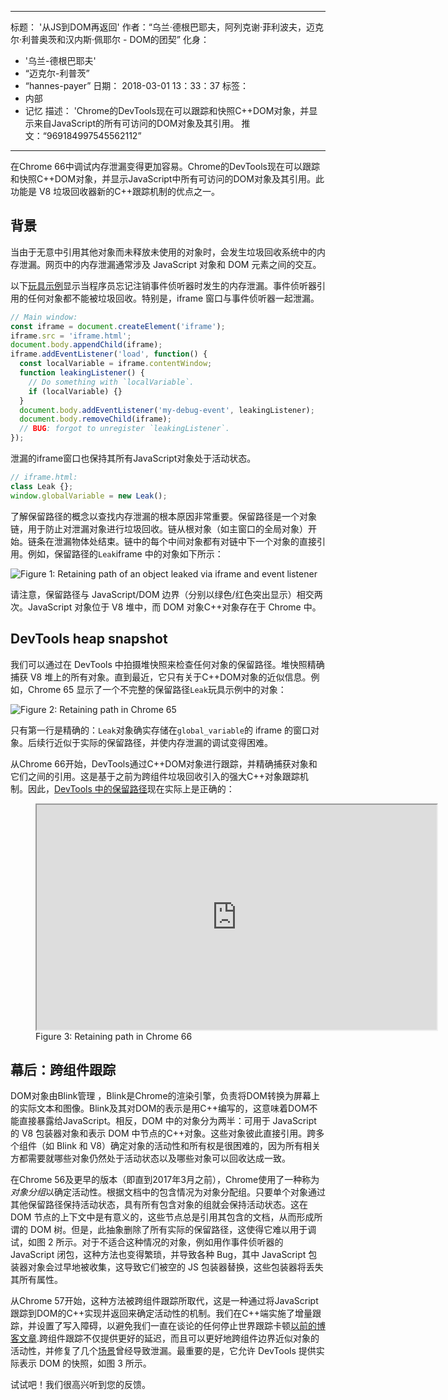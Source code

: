 ***

标题： '从JS到DOM再返回'
作者：“乌兰·德根巴耶夫，阿列克谢·菲利波夫，迈克尔·利普奥茨和汉内斯·佩耶尔 - DOM的团契”
化身：

*   '乌兰-德根巴耶夫'
*   “迈克尔-利普茨”
*   “hannes-payer”
    日期： 2018-03-01 13：33：37
    标签：
*   内部
*   记忆
    描述： 'Chrome的DevTools现在可以跟踪和快照C++DOM对象，并显示来自JavaScript的所有可访问的DOM对象及其引用。
    推文：“969184997545562112”

***

在Chrome 66中调试内存泄漏变得更加容易。Chrome的DevTools现在可以跟踪和快照C++DOM对象，并显示JavaScript中所有可访问的DOM对象及其引用。此功能是 V8 垃圾回收器新的C++跟踪机制的优点之一。

## 背景

当由于无意中引用其他对象而未释放未使用的对象时，会发生垃圾回收系统中的内存泄漏。网页中的内存泄漏通常涉及 JavaScript 对象和 DOM 元素之间的交互。

以下[玩具示例](https://ulan.github.io/misc/leak.html)显示当程序员忘记注销事件侦听器时发生的内存泄漏。事件侦听器引用的任何对象都不能被垃圾回收。特别是，iframe 窗口与事件侦听器一起泄漏。

```js
// Main window:
const iframe = document.createElement('iframe');
iframe.src = 'iframe.html';
document.body.appendChild(iframe);
iframe.addEventListener('load', function() {
  const localVariable = iframe.contentWindow;
  function leakingListener() {
    // Do something with `localVariable`.
    if (localVariable) {}
  }
  document.body.addEventListener('my-debug-event', leakingListener);
  document.body.removeChild(iframe);
  // BUG: forgot to unregister `leakingListener`.
});
```

泄漏的iframe窗口也保持其所有JavaScript对象处于活动状态。

```js
// iframe.html:
class Leak {};
window.globalVariable = new Leak();
```

了解保留路径的概念以查找内存泄漏的根本原因非常重要。保留路径是一个对象链，用于防止对泄漏对象进行垃圾回收。链从根对象（如主窗口的全局对象）开始。链条在泄漏物体处结束。链中的每个中间对象都有对链中下一个对象的直接引用。例如，保留路径的`Leak`iframe 中的对象如下所示：

![Figure 1: Retaining path of an object leaked via iframe and event listener](/\_img/tracing-js-dom/retaining-path.svg)

请注意，保留路径与 JavaScript/DOM 边界（分别以绿色/红色突出显示）相交两次。JavaScript 对象位于 V8 堆中，而 DOM 对象C++对象存在于 Chrome 中。

## DevTools heap snapshot

我们可以通过在 DevTools 中拍摄堆快照来检查任何对象的保留路径。堆快照精确捕获 V8 堆上的所有对象。直到最近，它只有关于C++DOM对象的近似信息。例如，Chrome 65 显示了一个不完整的保留路径`Leak`玩具示例中的对象：

![Figure 2: Retaining path in Chrome 65](/\_img/tracing-js-dom/chrome-65.png)

只有第一行是精确的：`Leak`对象确实存储在`global_variable`的 iframe 的窗口对象。后续行近似于实际的保留路径，并使内存泄漏的调试变得困难。

从Chrome 66开始，DevTools通过C++DOM对象进行跟踪，并精确捕获对象和它们之间的引用。这是基于之前为跨组件垃圾回收引入的强大C++对象跟踪机制。因此，[DevTools 中的保留路径](https://www.youtube.com/watch?v=ixadA7DFCx8)现在实际上是正确的：

<figure>
  <div class="video video-16:9">
    <iframe src="https://www.youtube.com/embed/ixadA7DFCx8" width="640" height="360" loading="lazy"></iframe>
  </div>
  <figcaption>Figure 3: Retaining path in Chrome 66</figcaption>
</figure>

## 幕后：跨组件跟踪

DOM对象由Blink管理 ，Blink是Chrome的渲染引擎，负责将DOM转换为屏幕上的实际文本和图像。Blink及其对DOM的表示是用C++编写的，这意味着DOM不能直接暴露给JavaScript。相反，DOM 中的对象分为两半：可用于 JavaScript 的 V8 包装器对象和表示 DOM 中节点的C++对象。这些对象彼此直接引用。跨多个组件（如 Blink 和 V8）确定对象的活动性和所有权是很困难的，因为所有相关方都需要就哪些对象仍然处于活动状态以及哪些对象可以回收达成一致。

在Chrome 56及更早的版本（即直到2017年3月之前），Chrome使用了一种称为*对象分组*以确定活动性。根据文档中的包含情况为对象分配组。只要单个对象通过其他保留路径保持活动状态，具有所有包含对象的组就会保持活动状态。这在 DOM 节点的上下文中是有意义的，这些节点总是引用其包含的文档，从而形成所谓的 DOM 树。但是，此抽象删除了所有实际的保留路径，这使得它难以用于调试，如图 2 所示。对于不适合这种情况的对象，例如用作事件侦听器的 JavaScript 闭包，这种方法也变得繁琐，并导致各种 Bug，其中 JavaScript 包装器对象会过早地被收集，这导致它们被空的 JS 包装器替换，这些包装器将丢失其所有属性。

从Chrome 57开始，这种方法被跨组件跟踪所取代，这是一种通过将JavaScript跟踪到DOM的C++实现并返回来确定活动性的机制。我们在C++端实施了增量跟踪，并设置了写入障碍，以避免我们一直在谈论的任何停止世界跟踪卡顿[以前的博客文章](/blog/orinoco-parallel-scavenger).跨组件跟踪不仅提供更好的延迟，而且可以更好地跨组件边界近似对象的活动性，并修复了几个[场景](https://bugs.chromium.org/p/chromium/issues/detail?id=501866)曾经导致泄漏。最重要的是，它允许 DevTools 提供实际表示 DOM 的快照，如图 3 所示。

试试吧！我们很高兴听到您的反馈。
